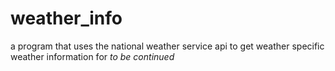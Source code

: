 # weather_info
a program that uses the national weather service api to get weather specific weather information for *to be continued*
